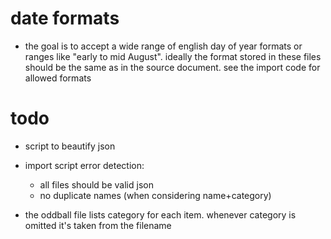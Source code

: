 # date formats
* the goal is to accept a wide range of english day of year formats or ranges like "early to mid August".  ideally the format stored in these files should be the same as in the source document.  see the import code for allowed formats

# todo
* script to beautify json
* import script error detection:
  * all files should be valid json
  * no duplicate names (when considering name+category)

* the oddball file lists category for each item. whenever category is omitted it's taken from the filename
